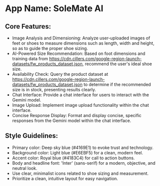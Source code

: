 # **App Name**: SoleMate AI

## Core Features:

- Image Analysis and Dimensioning: Analyze user-uploaded images of feet or shoes to measure dimensions such as length, width and height, so as to guide the proper shoe sizing.
- AI-Powered Size Recommendation: Based on foot dimensions and training data from https://cdn.cillers.com/google-region-launch-datasets/fw_products_dataset.json, recommend the user's ideal shoe size.
- Availability Check: Query the product dataset at https://cdn.cillers.com/google-region-launch-datasets/fw_products_dataset.json to determine if the recommended size is in stock, presenting results clearly.
- Chat Interface: Provide a chat interface for users to interact with the Gemini model.
- Image Upload: Implement image upload functionality within the chat interface.
- Concise Response Display: Format and display concise, specific responses from the Gemini model within the chat interface.

## Style Guidelines:

- Primary color: Deep sky blue (#4169E1) to evoke trust and technology.
- Background color: Light blue (#E6EBF5) for a clean, modern feel.
- Accent color: Royal blue (#4183C4) for call to action buttons.
- Body and headline font: 'Inter' (sans-serif) for a modern, objective, and neutral look.
- Use clear, minimalist icons related to shoe sizing and measurement.
- Prioritize a clean, intuitive layout for easy navigation.